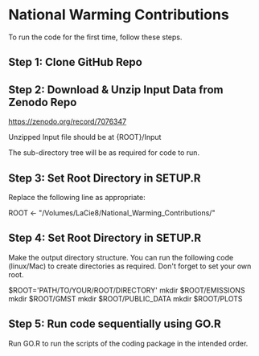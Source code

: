 # National Warming Contributions

To run the code for the first time, follow these steps.

## Step 1: Clone GitHub Repo
## Step 2: Download & Unzip Input Data from Zenodo Repo

https://zenodo.org/record/7076347

Unzipped Input file should be at {ROOT}/Input

The sub-directory tree will be as required for code to run.

## Step 3: Set Root Directory in SETUP.R

Replace the following line as appropriate:

ROOT <- "/Volumes/LaCie8/National_Warming_Contributions/"

## Step 4: Set Root Directory in SETUP.R

Make the output directory structure. You can run the following code (linux/Mac) to create directories as required. Don't forget to set your own root.

$ROOT='PATH/TO/YOUR/ROOT/DIRECTORY'
mkdir $ROOT/EMISSIONS
mkdir $ROOT/GMST
mkdir $ROOT/PUBLIC_DATA
mkdir $ROOT/PLOTS

## Step 5: Run code sequentially using GO.R

Run GO.R to run the scripts of the coding package in the intended order. 
